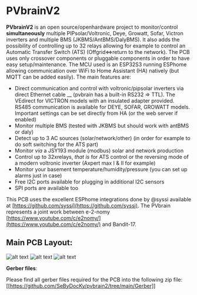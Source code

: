 # PVbrainV2

__PVbrainV2__ is an open source/openhardware project to monitor/control __simultaneously__ multiple PIPsolar/Voltronic, Deye, Growatt, Sofar, Victron inverters and multiple BMS (JKBMS/AntBMS/DalyBMS). It also adds the possibility of controlling up to 32 relays allowing for example to control an Automatic Transfer Switch (ATS) (Offgrid<=>return to the network). The PCB uses only crossover components or pluggable components in order to have easy setup/maintenance. The MCU used is an ESP32S3 running ESPhome allowing communication over WiFi to Home Assistant (HA) natively (but MQTT can be added easily). The main features are:

- Direct communication and control with voltronic/pipsolar inverters via direct Ethernet cable __ (pvbrain has a built-in RS232 => TTL). The VEdirect for VICTRON models with an insulated adapter provided. RS485 communication is available for DEYE, SOFAR, GROWATT models. Important settings can be set directly from HA (or the web server if enabled)
- Monitor multiple BMS (tested with JKBMS but should work with antBMS or daly)
- Detect up to 3 AC sources (solar/network/other) (in order for example to do soft switching for the ATS part)
- Monitor _via_ a JSY193 module (modbus) solar and network production
- Control up to 32xrelays, _that is_ for ATS control or the reversing mode of a modern voltronic inverter (Axpert max I & II for example)
- Monitor your basement temperature/humidity/pressure (you can set up alarms just in case)
- Free I2C ports available for plugging in additional I2C sensors
- SPI ports are available too

This PCB uses the excellent ESPhome integrations done by @syssi available at [https://github.com/syssi](https://github.com/syssi).
The PVbrain represents a joint work between e-2-nomy [https://www.youtube.com/c/e2nomy/](https://www.youtube.com/c/e2nomy/) and Bandit-17.

## __Main PCB Layout__:

![alt text](https://github.com/SeByDocKy/pvbrain2/blob/main/pictures/top%20side%20with%20wk2168.png)
![alt text](https://github.com/SeByDocKy/pvbrain2/blob/main/pictures/bottom%20side%20with%20wk2168.png)
![alt text](https://github.com/SeByDocKy/pvbrain2/blob/main/pictures/3D%20view%20with%20wk2168.png)

__Gerber files__:

Please find all gerber files required for the PCB into the following zip file:
[[https://github.com/SeByDocKy/pvbrain2/tree/main/Gerber]]
